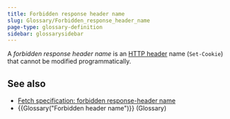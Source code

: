 ```yaml
---
title: Forbidden response header name
slug: Glossary/Forbidden_response_header_name
page-type: glossary-definition
sidebar: glossarysidebar
---
```



A _forbidden response header name_ is an [HTTP header](/en-US/docs/Web/HTTP/Headers) name (`Set-Cookie`) that cannot be modified programmatically.

## See also

- [Fetch specification: forbidden response-header name](https://fetch.spec.whatwg.org/#forbidden-response-header-name)
- {{Glossary("Forbidden header name")}} (Glossary)

